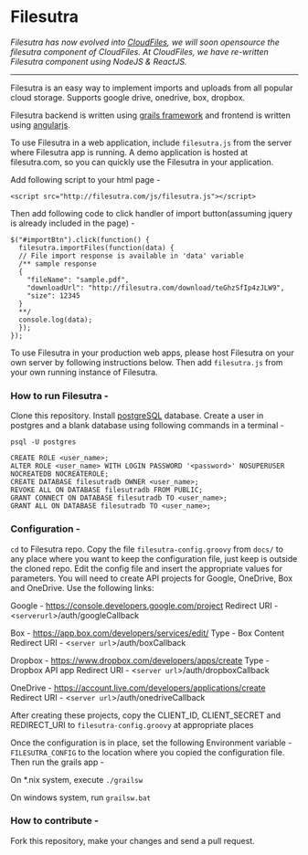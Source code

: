 # Filesutra

*Filesutra has now evolved into [CloudFiles](https://cloudfilesapp.co), we will soon opensource the filesutra component of CloudFiles. At CloudFiles, we have re-written Filesutra component using NodeJS & ReactJS.*

----

Filesutra is an easy way to implement imports and uploads from all popular cloud storage. Supports google drive, onedrive, box, dropbox.

Filesutra backend is written using [grails framework](https://grails.org/) and frontend is written using [angularjs](https://angularjs.org/).

To use Filesutra in a web application, include `filesutra.js` from the server where Filesutra app is running. A demo application is hosted at filesutra.com, so you can quickly use the Filesutra in your application.

Add following script to your html page -

    <script src="http://filesutra.com/js/filesutra.js"></script>

Then add following code to click handler of import button(assuming jquery is already included in the page) - 

    $("#importBtn").click(function() {
      filesutra.importFiles(function(data) {
      // File import response is available in 'data' variable
      /** sample response
      {
        "fileName": "sample.pdf",
        "downloadUrl": "http://filesutra.com/download/teGhzSfIp4zJLW9",
        "size": 12345
      }
      **/
      console.log(data);
      });
    });

To use Filesutra in your production web apps, please host Filesutra on your own server by following instructions below. Then add `filesutra.js` from your own running instance of Filesutra.

### How to run Filesutra - 
Clone this repository.  Install [postgreSQL](http://www.postgresql.org/) database. Create a user in postgres and a blank database using following commands in a terminal - 

    psql -U postgres
    
    CREATE ROLE <user_name>;
    ALTER ROLE <user_name> WITH LOGIN PASSWORD '<password>' NOSUPERUSER NOCREATEDB NOCREATEROLE;
    CREATE DATABASE filesutradb OWNER <user_name>;
    REVOKE ALL ON DATABASE filesutradb FROM PUBLIC;
    GRANT CONNECT ON DATABASE filesutradb TO <user_name>;
    GRANT ALL ON DATABASE filesutradb TO <user_name>;

### Configuration - 	
 `cd` to Filesutra repo.  Copy the file `filesutra-config.groovy` from `docs/` to any place where you want to keep the configuration file, just keep is outside the cloned repo. Edit the config file and insert the appropriate values for parameters. You will need to create API projects for Google, OneDrive, Box and OneDrive. Use the following links:

Google - https://console.developers.google.com/project
Redirect URI - <`serverurl`>/auth/googleCallback
        
Box - https://app.box.com/developers/services/edit/
Type - Box Content
Redirect URI - <`server url`>/auth/boxCallback
    		  
Dropbox - https://www.dropbox.com/developers/apps/create
Type - Dropbox API app
Redirect URI - <`server url`>/auth/dropboxCallback

OneDrive - https://account.live.com/developers/applications/create
Redirect URI - <`server url`>/auth/onedriveCallback

After creating these projects, copy the CLIENT_ID, CLIENT_SECRET and REDIRECT_URI to `filesutra-config.groovy` at appropriate places

Once the configuration is in place, set the following Environment variable - `FILESUTRA_CONFIG` to the location where you copied the configuration file. Then run the grails app -

On *.nix system, execute `./grailsw`

On windows system, run `grailsw.bat`

### How to contribute -
Fork this repository, make your changes and send a pull request.

